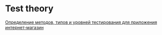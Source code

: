 # Test theory


[Определение методов, типов и уровней тестирования для приложения интернет-магазин]([https://yandex.ru](https://docs.google.com/spreadsheets/d/1A4ZOxQc7xWNXYER5lJmTKGAPhKcXLUqFtRGZdstz4gU/edit?usp=sharing))
